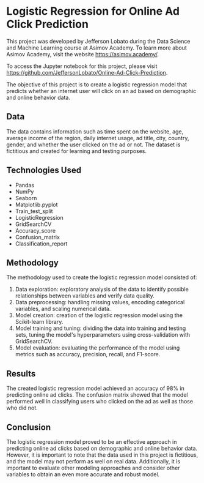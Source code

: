 # Logistic Regression for Online Ad Click Prediction

This project was developed by Jefferson Lobato during the Data Science and Machine Learning course at Asimov Academy. To learn more about Asimov Academy, visit the website https://asimov.academy/. 

To access the Jupyter notebook for this project, please visit https://github.com/JeffersonLobato/Online-Ad-Click-Prediction.

The objective of this project is to create a logistic regression model that predicts whether an internet user will click on an ad based on demographic and online behavior data.

## Data

The data contains information such as time spent on the website, age, average income of the region, daily internet usage, ad title, city, country, gender, and whether the user clicked on the ad or not. The dataset is fictitious and created for learning and testing purposes.

## Technologies Used

- Pandas
- NumPy
- Seaborn
- Matplotlib.pyplot
- Train_test_split
- LogisticRegression
- GridSearchCV
- Accuracy_score
- Confusion_matrix
- Classification_report

## Methodology

The methodology used to create the logistic regression model consisted of:

1. Data exploration: exploratory analysis of the data to identify possible relationships between variables and verify data quality.
2. Data preprocessing: handling missing values, encoding categorical variables, and scaling numerical data.
3. Model creation: creation of the logistic regression model using the Scikit-learn library.
4. Model training and tuning: dividing the data into training and testing sets, tuning the model's hyperparameters using cross-validation with GridSearchCV.
5. Model evaluation: evaluating the performance of the model using metrics such as accuracy, precision, recall, and F1-score.

## Results

The created logistic regression model achieved an accuracy of 98% in predicting online ad clicks. The confusion matrix showed that the model performed well in classifying users who clicked on the ad as well as those who did not.

## Conclusion

The logistic regression model proved to be an effective approach in predicting online ad clicks based on demographic and online behavior data. However, it is important to note that the data used in this project is fictitious, and the model may not perform as well on real data. Additionally, it is important to evaluate other modeling approaches and consider other variables to obtain an even more accurate and robust model.